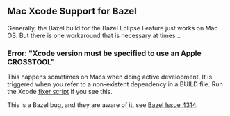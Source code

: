 ## Mac Xcode Support for Bazel

Generally, the Bazel build for the Bazel Eclipse Feature just works on Mac OS.
But there is one workaround that is necessary at times...

### Error: "Xcode version must be specified to use an Apple CROSSTOOL"

This happens sometimes on Macs when doing active development.
It is triggered when you refer to a non-existent dependency in a BUILD file.
Run the Xcode [fixer script](mac_xcode_fix.sh) if you see this.

This is a Bazel bug, and they are aware of it, see [Bazel Issue 4314](https://github.com/bazelbuild/bazel/issues/4314).
